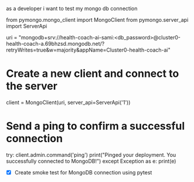 as a developer i want to test my mongo db connection

from pymongo.mongo_client import MongoClient
from pymongo.server_api import ServerApi

uri = "mongodb+srv://health-coach-ai-sami:<db_password>@cluster0-health-coach-a.69bhzsd.mongodb.net/?retryWrites=true&w=majority&appName=Cluster0-health-coach-ai"

# Create a new client and connect to the server
client = MongoClient(uri, server_api=ServerApi('1'))

# Send a ping to confirm a successful connection
try:
    client.admin.command('ping')
    print("Pinged your deployment. You successfully connected to MongoDB!")
except Exception as e:
    print(e)

- [x] Create smoke test for MongoDB connection using pytest